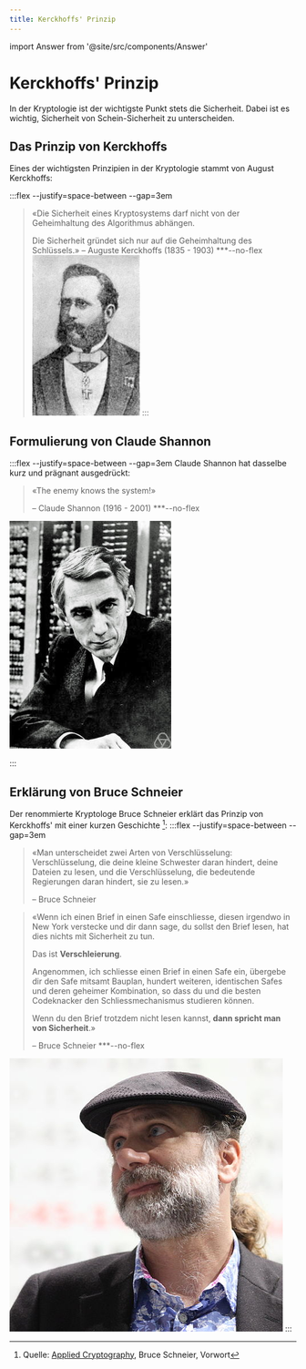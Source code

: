 ```yaml
---
title: Kerckhoffs' Prinzip
---
```


import Answer from '@site/src/components/Answer'

# Kerckhoffs' Prinzip

In der Kryptologie ist der wichtigste Punkt stets die Sicherheit. Dabei ist es wichtig, Sicherheit von Schein-Sicherheit zu unterscheiden.

## Das Prinzip von Kerckhoffs
Eines der wichtigsten Prinzipien in der Kryptologie stammt von August Kerckhoffs:

:::flex --justify=space-between --gap=3em
> «Die Sicherheit eines Kryptosystems darf nicht von der Geheimhaltung des Algorithmus abhängen.
>
> Die Sicherheit gründet sich nur auf die Geheimhaltung des Schlüssels.»
> – Auguste Kerckhoffs (1835 - 1903)
***--no-flex
![Auguste Kerckhoffs --no-margins --width=10em](images/auguste_kerckhoffs.jpg)
:::

## Formulierung von Claude Shannon
:::flex --justify=space-between --gap=3em
Claude Shannon hat dasselbe kurz und prägnant ausgedrückt:
> «The enemy knows the system!»
> 
> – Claude Shannon (1916 - 2001)
***--no-flex

![Claude Shannon --no-margins --width=10em](images/claude_shannon.jpg)

:::

## Erklärung von Bruce Schneier
Der renommierte Kryptologe Bruce Schneier erklärt das Prinzip von Kerckhoffs' mit einer kurzen Geschichte [^2]:
:::flex --justify=space-between --gap=3em
> «Man unterscheidet zwei Arten von Verschlüsselung: Verschlüsselung, die deine kleine Schwester daran hindert, deine Dateien zu lesen, und die Verschlüsselung, die bedeutende Regierungen daran hindert, sie zu lesen.»
>
> – Bruce Schneier

> «Wenn ich einen Brief in einen Safe einschliesse, diesen irgendwo in New York verstecke und dir dann sage, du sollst den Brief lesen, hat dies nichts mit Sicherheit zu tun.
>
> Das ist **Verschleierung**.
>
> Angenommen, ich schliesse einen Brief in einen Safe ein, übergebe dir den Safe mitsamt Bauplan, hundert weiteren, identischen Safes und deren geheimer Kombination, so dass du und die besten Codeknacker den Schliessmechanismus studieren können.
>
> Wenn du den Brief trotzdem nicht lesen kannst, **dann spricht man von Sicherheit**.»
>
> – Bruce Schneier
***--no-flex

![Bruce Schneier --no-margins --width=10em](images/bruce_schneier.jpg)
:::

<Answer type="text" web_key="8db592e4-1a5c-44eb-8974-cccda9dd2af1" placeholder="Notizen..." />


[^1]: Quelle: [rothe.io](https://rothe.io/?b=crypto&p=188012)
[^2]: Quelle: [Applied Cryptography](https://www.schneier.com/books/applied-cryptography-2preface/), Bruce Schneier, Vorwort
